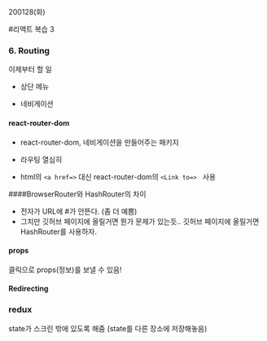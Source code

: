 200128(화)

#리액트 복습 3

### 6. Routing



이제부터 할 일

- 상단 메뉴

- 네비게이션



#### react-router-dom

- react-router-dom, 네비게이션을 만들어주는 패키지
- 라우팅 열심히



- html의 `<a href=>` 대신 react-router-dom의  `<Link to=> `  사용



####BrowserRouter와 HashRouter의 차이

- 전자가 URL에 #가 안뜬다. (좀 더 예쁨)
- 그치만 깃허브 페이지에 올릴거면 뭔가 문제가 있는듯.. 깃허브 페이지에 올릴거면 HashRouter를 사용하자.



#### props

클릭으로 props(정보)를 보낼 수 있음!



#### Redirecting



### redux

state가 스크린 밖에 있도록 해줌 (state를 다른 장소에 저장해놓음)

